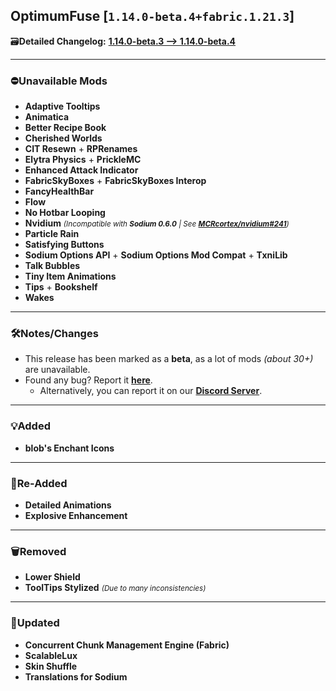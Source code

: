 ## OptimumFuse [`1.14.0-beta.4+fabric.1.21.3`]

🗃️**Detailed Changelog:** [**1.14.0-beta.3 --> 1.14.0-beta.4**](https://github.com/UltimatChamp/optimum-fuse/compare/1.14.0-beta.3...1.14.0-beta.4)

---

### ⛔Unavailable Mods

- **Adaptive Tooltips**
- **Animatica**
- **Better Recipe Book**
- **Cherished Worlds**
- **CIT Resewn** + **RPRenames**
- **Elytra Physics** + **PrickleMC**
- **Enhanced Attack Indicator**
- **FabricSkyBoxes** + **FabricSkyBoxes Interop**
- **FancyHealthBar**
- **Flow**
- **No Hotbar Looping**
- **Nvidium** _<small>(Incompatible with **Sodium 0.6.0** | See [**MCRcortex/nvidium#241**](https://github.com/MCRcortex/nvidium/issues/241))</small>_
- **Particle Rain**
- **Satisfying Buttons**
- **Sodium Options API** + **Sodium Options Mod Compat** + **TxniLib**
- **Talk Bubbles**
- **Tiny Item Animations**
- **Tips** + **Bookshelf**
- **Wakes**

---

### 🛠️Notes/Changes

- This release has been marked as a **beta**, as a lot of mods _(about 30+)_ are unavailable.
- Found any bug? Report it [**here**](https://github.com/UltimatChamp/optimum-fuse/issues/new?assignees=&labels=%F0%9F%AA%B2bug&projects=&template=bug-report.yml).
  - Alternatively, you can report it on our [**Discord Server**](https://discord.gg/kfKjjhv3pn).

---

### 💡Added

- **blob's Enchant Icons**

---

### 🔁Re-Added

- **Detailed Animations**
- **Explosive Enhancement**

---

### 🗑️Removed

- **Lower Shield**
- **ToolTips Stylized** _<small>(Due to many inconsistencies)</small>_

---

### 🔄️Updated

- **Concurrent Chunk Management Engine (Fabric)**
- **ScalableLux**
- **Skin Shuffle**
- **Translations for Sodium**
